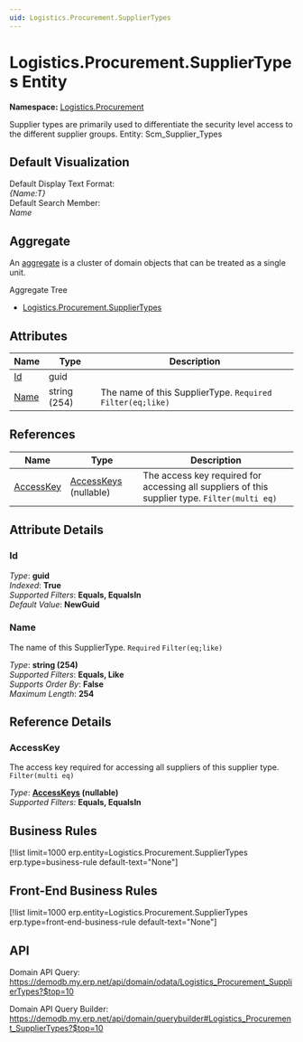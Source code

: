 ```yaml
---
uid: Logistics.Procurement.SupplierTypes
---
```

# Logistics.Procurement.SupplierTypes Entity

**Namespace:** [Logistics.Procurement](Logistics.Procurement.md)  

Supplier types are primarily used to differentiate the security level access to the different supplier groups. Entity: Scm_Supplier_Types

## Default Visualization
Default Display Text Format:  
_{Name:T}_  
Default Search Member:  
_Name_  

## Aggregate
An [aggregate](https://docs.erp.net/tech/advanced/concepts/aggregates.html) is a cluster of domain objects that can be treated as a single unit.  

Aggregate Tree  
* [Logistics.Procurement.SupplierTypes](Logistics.Procurement.SupplierTypes.md)  

## Attributes

| Name | Type | Description |
| ---- | ---- | --- |
| [Id](Logistics.Procurement.SupplierTypes.md#id) | guid |  
| [Name](Logistics.Procurement.SupplierTypes.md#name) | string (254) | The name of this SupplierType. `Required` `Filter(eq;like)` 

## References

| Name | Type | Description |
| ---- | ---- | --- |
| [AccessKey](Logistics.Procurement.SupplierTypes.md#accesskey) | [AccessKeys](Systems.Security.AccessKeys.md) (nullable) | The access key required for accessing all suppliers of this supplier type. `Filter(multi eq)` |


## Attribute Details

### Id

_Type_: **guid**  
_Indexed_: **True**  
_Supported Filters_: **Equals, EqualsIn**  
_Default Value_: **NewGuid**  

### Name

The name of this SupplierType. `Required` `Filter(eq;like)`

_Type_: **string (254)**  
_Supported Filters_: **Equals, Like**  
_Supports Order By_: **False**  
_Maximum Length_: **254**  


## Reference Details

### AccessKey

The access key required for accessing all suppliers of this supplier type. `Filter(multi eq)`

_Type_: **[AccessKeys](Systems.Security.AccessKeys.md) (nullable)**  
_Supported Filters_: **Equals, EqualsIn**  



## Business Rules

[!list limit=1000 erp.entity=Logistics.Procurement.SupplierTypes erp.type=business-rule default-text="None"]

## Front-End Business Rules

[!list limit=1000 erp.entity=Logistics.Procurement.SupplierTypes erp.type=front-end-business-rule default-text="None"]

## API

Domain API Query:
<https://demodb.my.erp.net/api/domain/odata/Logistics_Procurement_SupplierTypes?$top=10>

Domain API Query Builder:
<https://demodb.my.erp.net/api/domain/querybuilder#Logistics_Procurement_SupplierTypes?$top=10>

